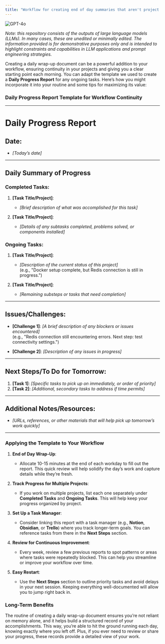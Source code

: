 ```yaml
---
title: "Workflow for creating end of day summaries that aren't project specific"
---
```

![GPT-4o](https://img.shields.io/badge/GPT--4o-3333FF?style=for-the-badge&logo=openai&logoColor=white)



*Note: this repository consists of the outputs of large language models (LLMs). In many cases, these are unedited or minimally edited. The information provided is for demonstrative purposes only and is intended to highlight constraints and capabilities in LLM applications and prompt engineering strategies.*


Creating a daily wrap-up document can be a powerful addition to your workflow, ensuring continuity in your projects and giving you a clear starting point each morning. You can adapt the template we used to create a **Daily Progress Report** for any ongoing tasks. Here’s how you might incorporate it into your routine and some tips for maximizing its value:

### Daily Progress Report Template for Workflow Continuity

---

# **Daily Progress Report**

## **Date**:  
- _[Today’s date]_

---

## **Daily Summary of Progress**

### **Completed Tasks**:
1. **[Task Title/Project]**:
   - _[Brief description of what was accomplished for this task]_  
   
2. **[Task Title/Project]**:
   - _[Details of any subtasks completed, problems solved, or components installed]_  
   

### **Ongoing Tasks**:
1. **[Task Title/Project]**:
   - _[Description of the current status of this project]_  
   (e.g., "Docker setup complete, but Redis connection is still in progress.")
   
2. **[Task Title/Project]**:
   - _[Remaining substeps or tasks that need completion]_  

---

## **Issues/Challenges**:
- **[Challenge 1]**: _[A brief description of any blockers or issues encountered]_  
  (e.g., "Redis connection still encountering errors. Next step: test connectivity settings.")
  
- **[Challenge 2]**: _[Description of any issues in progress]_  

---

## **Next Steps/To Do for Tomorrow**:
1. **[Task 1]**: _[Specific tasks to pick up on immediately, or order of priority]_  
2. **[Task 2]**: _[Additional, secondary tasks to address if time permits]_  

---

## **Additional Notes/Resources**:
- _[URLs, references, or other materials that will help pick up tomorrow’s work quickly]_

---

### Applying the Template to Your Workflow

1. **End of Day Wrap-Up**:
   - Allocate 10-15 minutes at the end of each workday to fill out the report. This quick review will help solidify the day’s work and capture details while they’re fresh.
   
2. **Track Progress for Multiple Projects**:
   - If you work on multiple projects, list each one separately under **Completed Tasks** and **Ongoing Tasks**. This will help keep your progress organized by project.
   
3. **Set Up a Task Manager**:
   - Consider linking this report with a task manager (e.g., **Notion**, **Obsidian**, or **Trello**) where you track longer-term goals. You can reference tasks from there in the **Next Steps** section.

4. **Review for Continuous Improvement**:
   - Every week, review a few previous reports to spot patterns or areas where tasks were repeatedly blocked. This can help you streamline or improve your workflow over time.

5. **Easy Restart**:
   - Use the **Next Steps** section to outline priority tasks and avoid delays in your next session. Keeping everything well-documented will allow you to jump right back in.

### Long-Term Benefits
The routine of creating a daily wrap-up document ensures you’re not reliant on memory alone, and it helps build a structured record of your accomplishments. This way, you’re able to hit the ground running each day, knowing exactly where you left off. Plus, if you ever need to review or share your progress, these records provide a detailed view of your work.